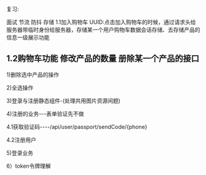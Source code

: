 复习:


面试 节流 防抖  存储
1.1加入购物车
UUID:点击加入购物车的时候，通过请求头给服务器带临时身份给服务器，存储某一个用户购物车数据会话存储、去存储产品的信息一级展示功能

1.2购物车功能
修改产品的数量
册除某一个产品的接口
 --------------------------------------------------

1)删除选中产品的操作

2)全选操作

3)登录与注册静态组件-(处理共用图片资源间题)

4)注册的业务---表单验证先不做

4.1获取验证码----/api/user/passport/sendCode/{phone}

4.2注册用户

5)登录业务

6）token令牌理解









